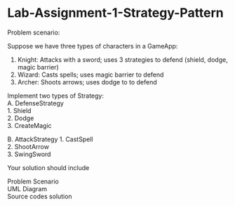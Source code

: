 # Lab-Assignment-1-Strategy-Pattern
Problem scenario:

Suppose we have three types of characters in a GameApp:

1. Knight: Attacks with a sword; uses 3 strategies to defend (shield, dodge, magic barrier)
2. Wizard: Casts spells; uses magic barrier to defend
3. Archer: Shoots arrows; uses dodge to to defend

Implement two types of Strategy:  
A.  DefenseStrategy  
     1. Shield  
     2. Dodge  
     3. CreateMagic  

B.  AttackStrategy
     1.  CastSpell  
     2.  ShootArrow  
     3.  SwingSword   

Your solution should include

Problem Scenario  
UML Diagram  
Source codes solution  
